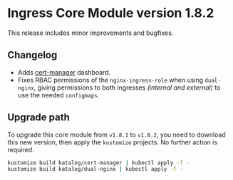 # Ingress Core Module version 1.8.2

This release includes minor improvements and bugfixes.

## Changelog

- Adds [cert-manager](../../katalog/cert-manager) dashboard.
- Fixes RBAC permissions of the `nginx-ingress-role` when using `dual-nginx`, giving permissions to both ingresses *(internal and external)* to use the needed `configmaps`.

## Upgrade path

To upgrade this core module from `v1.8.1` to `v1.8.2`, you need to download this new version, then apply the
`kustomize` projects. No further action is required.

```bash
kustomize build katalog/cert-manager | kubectl apply -f -
kustomize build katalog/dual-nginx | kubectl apply -f -
```
